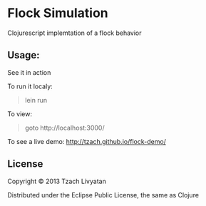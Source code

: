 # Flock Simulation

Clojurescript implemtation of a flock behavior


## Usage:
See it in action

To run it localy:
> lein run

To view:
> goto http://localhost:3000/

To see a live demo:
http://tzach.github.io/flock-demo/

## License

Copyright © 2013 Tzach Livyatan

Distributed under the Eclipse Public License, the same as Clojure

